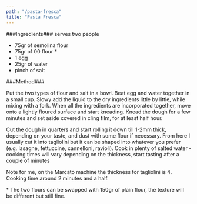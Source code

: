 ```yaml
---
path: "/pasta-fresca"
title: "Pasta Fresca"
---
```


###Ingredients###
serves two people

- 75gr of semolina flour
- 75gr of 00 flour *
- 1 egg
- 25gr of water
- pinch of salt

###Method###

Put the two types of flour and salt in a bowl. Beat egg and water together in a small cup.
Slowy add the liquid to the dry ingredients little by little, while mixing with a fork. When all the ingredients are incorporated together, move onto a lightly floured surface and start kneading. Knead the dough for a few minutes and set aside covered in cling film, for at least half hour.

Cut the dough in quarters and start rolling it down till 1-2mm thick, depending on your taste, and dust with some flour if necessary. From here I usually cut it into tagliolini but it can be shaped into whatever you prefer (e.g. lasagne, fettuccine, cannelloni, ravioli). Cook in plenty of salted water - cooking times will vary depending on the thickness, start tasting after a couple of minutes

Note for me, on the Marcato machine the thickness for tagliolini is 4. Cooking time around 2 minutes and a half. 

\* The two flours can be swapped with 150gr of plain flour, the texture will be different but still fine. 